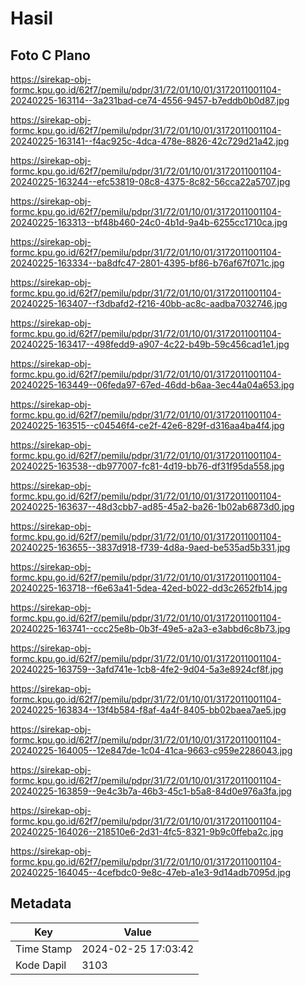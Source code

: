 # Hasil

## Foto C Plano

https://sirekap-obj-formc.kpu.go.id/62f7/pemilu/pdpr/31/72/01/10/01/3172011001104-20240225-163114--3a231bad-ce74-4556-9457-b7eddb0b0d87.jpg

https://sirekap-obj-formc.kpu.go.id/62f7/pemilu/pdpr/31/72/01/10/01/3172011001104-20240225-163141--f4ac925c-4dca-478e-8826-42c729d21a42.jpg

https://sirekap-obj-formc.kpu.go.id/62f7/pemilu/pdpr/31/72/01/10/01/3172011001104-20240225-163244--efc53819-08c8-4375-8c82-56cca22a5707.jpg

https://sirekap-obj-formc.kpu.go.id/62f7/pemilu/pdpr/31/72/01/10/01/3172011001104-20240225-163313--bf48b460-24c0-4b1d-9a4b-6255cc1710ca.jpg

https://sirekap-obj-formc.kpu.go.id/62f7/pemilu/pdpr/31/72/01/10/01/3172011001104-20240225-163334--ba8dfc47-2801-4395-bf86-b76af67f071c.jpg

https://sirekap-obj-formc.kpu.go.id/62f7/pemilu/pdpr/31/72/01/10/01/3172011001104-20240225-163407--f3dbafd2-f216-40bb-ac8c-aadba7032746.jpg

https://sirekap-obj-formc.kpu.go.id/62f7/pemilu/pdpr/31/72/01/10/01/3172011001104-20240225-163417--498fedd9-a907-4c22-b49b-59c456cad1e1.jpg

https://sirekap-obj-formc.kpu.go.id/62f7/pemilu/pdpr/31/72/01/10/01/3172011001104-20240225-163449--06feda97-67ed-46dd-b6aa-3ec44a04a653.jpg

https://sirekap-obj-formc.kpu.go.id/62f7/pemilu/pdpr/31/72/01/10/01/3172011001104-20240225-163515--c04546f4-ce2f-42e6-829f-d316aa4ba4f4.jpg

https://sirekap-obj-formc.kpu.go.id/62f7/pemilu/pdpr/31/72/01/10/01/3172011001104-20240225-163538--db977007-fc81-4d19-bb76-df31f95da558.jpg

https://sirekap-obj-formc.kpu.go.id/62f7/pemilu/pdpr/31/72/01/10/01/3172011001104-20240225-163637--48d3cbb7-ad85-45a2-ba26-1b02ab6873d0.jpg

https://sirekap-obj-formc.kpu.go.id/62f7/pemilu/pdpr/31/72/01/10/01/3172011001104-20240225-163655--3837d918-f739-4d8a-9aed-be535ad5b331.jpg

https://sirekap-obj-formc.kpu.go.id/62f7/pemilu/pdpr/31/72/01/10/01/3172011001104-20240225-163718--f6e63a41-5dea-42ed-b022-dd3c2652fb14.jpg

https://sirekap-obj-formc.kpu.go.id/62f7/pemilu/pdpr/31/72/01/10/01/3172011001104-20240225-163741--ccc25e8b-0b3f-49e5-a2a3-e3abbd6c8b73.jpg

https://sirekap-obj-formc.kpu.go.id/62f7/pemilu/pdpr/31/72/01/10/01/3172011001104-20240225-163759--3afd741e-1cb8-4fe2-9d04-5a3e8924cf8f.jpg

https://sirekap-obj-formc.kpu.go.id/62f7/pemilu/pdpr/31/72/01/10/01/3172011001104-20240225-163834--13f4b584-f8af-4a4f-8405-bb02baea7ae5.jpg

https://sirekap-obj-formc.kpu.go.id/62f7/pemilu/pdpr/31/72/01/10/01/3172011001104-20240225-164005--12e847de-1c04-41ca-9663-c959e2286043.jpg

https://sirekap-obj-formc.kpu.go.id/62f7/pemilu/pdpr/31/72/01/10/01/3172011001104-20240225-163859--9e4c3b7a-46b3-45c1-b5a8-84d0e976a3fa.jpg

https://sirekap-obj-formc.kpu.go.id/62f7/pemilu/pdpr/31/72/01/10/01/3172011001104-20240225-164026--218510e6-2d31-4fc5-8321-9b9c0ffeba2c.jpg

https://sirekap-obj-formc.kpu.go.id/62f7/pemilu/pdpr/31/72/01/10/01/3172011001104-20240225-164045--4cefbdc0-9e8c-47eb-a1e3-9d14adb7095d.jpg


## Metadata

| Key        | Value               |
| ---------- | ------------------- |
| Time Stamp | 2024-02-25 17:03:42 |
| Kode Dapil | 3103                |



